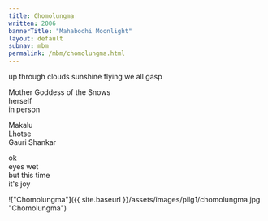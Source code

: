 ```yaml
---
title: Chomolungma
written: 2006
bannerTitle: "Mahabodhi Moonlight" 
layout: default
subnav: mbm
permalink: /mbm/chomolungma.html
---
```


<div class="poem">
up through clouds  
sunshine flying  
we all gasp
 
Mother Goddess of the Snows  
herself  
in person
 
Makalu  
Lhotse  
Gauri Shankar
 
ok  
eyes wet  
but this time  
it's joy
</div>

!["Chomolungma"]({{ site.baseurl }}/assets/images/pilg1/chomolungma.jpg "Chomolungma")
